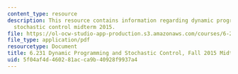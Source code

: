 ```yaml
---
content_type: resource
description: This resource contains information regarding dynamic programming and
  stochastic control midterm 2015.
file: https://ol-ocw-studio-app-production.s3.amazonaws.com/courses/6-231-dynamic-programming-and-stochastic-control-fall-2015/5f04af4d460281acca9b40928f9937a4_MIT6_231F15_mid_2015.pdf
file_type: application/pdf
resourcetype: Document
title: 6.231 Dynamic Programming and Stochastic Control, Fall 2015 Midterm
uid: 5f04af4d-4602-81ac-ca9b-40928f9937a4
---
```

